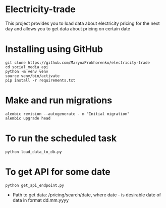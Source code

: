# Electricity-trade

This project provides you to load data about electricity pricing for the next day and allows you to get data about pricing on certain date

# Installing using GitHub

```
git clone https://github.com/MarynaProkhorenko/electricity-trade
cd social_media_api
python -m venv venv
source venv/bin/activate
pip install -r requirements.txt
```

# Make and run migrations

```
alembic revision --autogenerate - m "Initial migration"
alembic upgrade head
```

# To run the scheduled task
```
python load_data_to_db.py
```

# To get API for some date
```
python get_api_endpoint.py
```
- Path to get data: /pricing/search/date, where date - is desirable date of data
in format dd.mm.yyyy